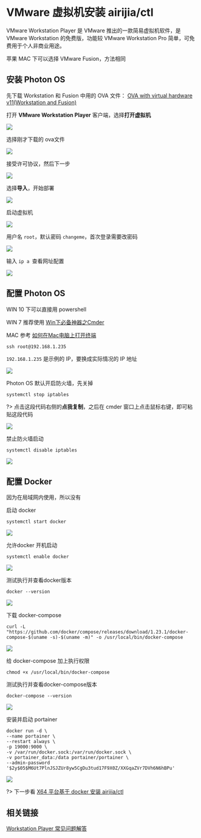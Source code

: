 # VMware 虚拟机安装 airijia/ctl 


VMware Workstation Player 是 VMware 推出的一款简易虚拟机软件，是 VMware Workstation 的免费版，功能较 VMware Workstation Pro 简单，可免费用于个人非商业用途。


苹果 MAC 下可以选择 VMware Fusion，方法相同



## 安装 Photon OS

先下载 Workstation 和 Fusion 中用的 OVA 文件： [OVA with virtual hardware v11(Workstation and Fusion)](http://dl.bintray.com/vmware/photon/2.0/GA/ova/photon-custom-lsilogic-hw11-2.0-304b817.ova)



打开 **VMware Workstation Player** 客户端，选择**打开虚拟机**


![](http://pic.airijia.com/doc/20181126104437.png)



选择刚才下载的 ova文件

![](http://pic.airijia.com/doc/20181126105541.png)



接受许可协议，然后下一步



![](http://pic.airijia.com/doc/20181126105426.png)



选择**导入**，开始部署



![](http://pic.airijia.com/doc/20181126105710.png)



启动虚拟机

![](http://pic.airijia.com/doc/20181126105743.png)



用户名 `root`，默认密码 `changeme`，首次登录需要改密码


![](http://pic.airijia.com/doc/20181126094233.png)


输入 `ip a `查看网址配置


![](http://pic.airijia.com/doc/20181126110002.png)



## 配置 Photon OS


WIN 10 下可以直接用 powershell

WIN 7 推荐使用 [Win下必备神器之Cmder](https://www.jeffjade.com/2016/01/13/2016-01-13-windows-software-cmder/)

MAC 参考 [如何在Mac电脑上打开终端](https://zh.wikihow.com/%E5%9C%A8Mac%E7%94%B5%E8%84%91%E4%B8%8A%E6%89%93%E5%BC%80%E7%BB%88%E7%AB%AF)

```
ssh root@192.168.1.235
```

`192.168.1.235` 是示例的 IP，要换成实际情况的 IP 地址


![](http://pic.airijia.com/doc/20181126110638.png)



Photon OS 默认开启防火墙，先关掉

```
systemctl stop iptables
```

?> 点击这段代码右侧的**点我复制**，之后在 cmder 窗口上点击鼠标右键，即可粘贴这段代码

![](http://pic.airijia.com/doc/20181126113622.png)


禁止防火墙启动

```
systemctl disable iptables
```

![](http://pic.airijia.com/doc/20181126115926.png)


## 配置 Docker




因为在局域网内使用，所以没有



启动 docker 

```
systemctl start docker

```


![](http://pic.airijia.com/doc/20181126110814.png)


允许docker 开机启动

```
systemctl enable docker

```


![](http://pic.airijia.com/doc/20181126110857.png)



测试执行并查看docker版本

```
docker --version

```


![](http://pic.airijia.com/doc/20181126095921.png)



下载 docker-compose

```
curl -L "https://github.com/docker/compose/releases/download/1.23.1/docker-compose-$(uname -s)-$(uname -m)" -o /usr/local/bin/docker-compose
```

![](http://pic.airijia.com/doc/20181126100151.png)


给 docker-compose 加上执行权限


```
chmod +x /usr/local/bin/docker-compose
```

测试执行并查看docker-compose版本

```
docker-compose --version
```

![](http://pic.airijia.com/doc/20181126100427.png)


安装并启动 portainer


```shell
docker run -d \
--name portainer \
--restart always \
-p 19000:9000 \
-v /var/run/docker.sock:/var/run/docker.sock \
-v portainer_data:/data portainer/portainer \
--admin-password '$2y$05$M6Ut7PlnJSJZUr8yw5CgDu3tud17F9X0Z/XXGqaZVr7DVh6N6hBPu'
```

![](http://pic.airijia.com/doc/20181126100749.png)



?> 下一步看 [X64 平台基于 docker 安装 airjiia/ctl ](ctl/deploy/x64)


## 相关链接

[Workstation Player 常见问题解答](https://www.vmware.com/cn/products/player/faqs.html)